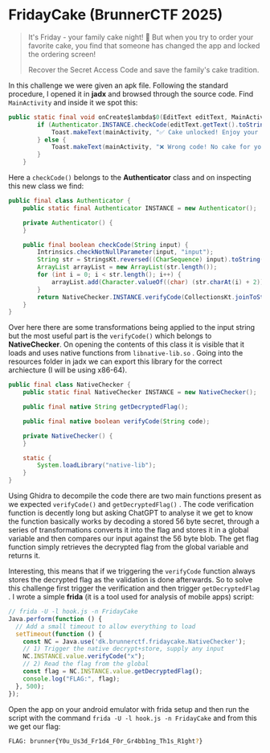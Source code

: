 # FridayCake (BrunnerCTF 2025)

> It's Friday - your family cake night! 🍰 But when you try to order your favorite cake, you find that someone has changed the app and locked the ordering screen!
>
> Recover the Secret Access Code and save the family's cake tradition.

In this challenge we were given an apk file. Following the standard procedure, I opened it in **jadx** and browsed through the source code. Find `MainActivity` and inside it we spot this:

```java
public static final void onCreate$lambda$0(EditText editText, MainActivity mainActivity, View view) {
        if (Authenticator.INSTANCE.checkCode(editText.getText().toString())) {
            Toast.makeText(mainActivity, "✅ Cake unlocked! Enjoy your Friday! 🎂", 1).show();
        } else {
            Toast.makeText(mainActivity, "❌ Wrong code! No cake for you...", 0).show();
        }
    }
```

Here a `checkCode()` belongs to the **Authenticator** class and on inspecting this new class we find:

```java
public final class Authenticator {
    public static final Authenticator INSTANCE = new Authenticator();

    private Authenticator() {
    }

    public final boolean checkCode(String input) {
        Intrinsics.checkNotNullParameter(input, "input");
        String str = StringsKt.reversed((CharSequence) input).toString() + "::CAKE::";
        ArrayList arrayList = new ArrayList(str.length());
        for (int i = 0; i < str.length(); i++) {
            arrayList.add(Character.valueOf((char) (str.charAt(i) + 2)));
        }
        return NativeChecker.INSTANCE.verifyCode(CollectionsKt.joinToString$default(arrayList, "", null, null, 0, null, null, 62, null));
    }
}
```

Over here there are some transformations being applied to the input string but the most useful part is the `verifyCode()` which belongs to **NativeChecker**. On opening the contents of this class it is visible that it loads and uses native functions from `libnative-lib.so` . Going into the resources folder in jadx we can export this library for the correct archiecture (I will be using x86-64).

```java
public final class NativeChecker {
    public static final NativeChecker INSTANCE = new NativeChecker();

    public final native String getDecryptedFlag();

    public final native boolean verifyCode(String code);

    private NativeChecker() {
    }

    static {
        System.loadLibrary("native-lib");
    }
}
```

Using Ghidra to decompile the code there are two main functions present as we expected `verifyCode()` and `getDecryptedFlag()` . The code verification function is decently long but asking ChatGPT to analyse it we get to know the function basically works by decoding a stored 56 byte secret, through a series of transformations converts it into the flag and stores it in a global variable and then compares our input against the 56 byte blob. The get flag function simply retrieves the decrypted flag from the global variable and returns it.&#x20;

Interesting, this means that if we triggering the `verifyCode` function always stores the decrypted flag as the validation is done afterwards. So to solve this challenge first trigger the verification and then trigger  `getDecryptedFlag` . I wrote a simple **frida** (it is a tool used for analysis of mobile apps) script:

```javascript
// frida -U -l hook.js -n FridayCake
Java.perform(function () {
  // Add a small timeout to allow everything to load
  setTimeout(function () {
    const NC = Java.use('dk.brunnerctf.fridaycake.NativeChecker');
    // 1) Trigger the native decrypt+store, supply any input
    NC.INSTANCE.value.verifyCode("x");
    // 2) Read the flag from the global
    const flag = NC.INSTANCE.value.getDecryptedFlag();
    console.log("FLAG:", flag);
  }, 500);
});
```

Open the app on your android emulator with frida setup and then run the script with the command `frida -U -l hook.js -n FridayCake` and from this we get our flag:

```bash
FLAG: brunner{Y0u_Us3d_Fr1d4_F0r_Gr4bb1ng_Th1s_R1ght?}
```
